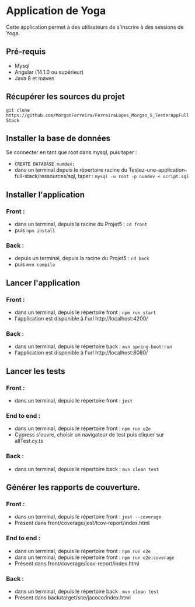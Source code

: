 # Application de Yoga

Cette application permet à des utilisateurs de s'inscrire à des sessions de Yoga.

## Pré-requis

- Mysql
- Angular (14.1.0 ou supérieur)
- Java 8 et maven

## Récupérer les sources du projet

`git clone https://github.com/MorganFerreira/FerreiraLopes_Morgan_5_TesterAppFullStack`

## Installer la base de données

Se connecter en tant que root dans mysql, puis taper :
- `CREATE DATABASE numdev;`
- dans un terminal depuis le répertoire racine du Testez-une-application-full-stack/ressources/sql, taper : `mysql -u root -p numdev < script.sql`

## Installer l'application

### Front :
  - dans un terminal, depuis la racine du Projet5 : `cd front`
  - puis `npm install`

### Back :
  - depuis un terminal, depuis la racine du Projet5 : `cd back`
  - puis `mvn compile`

## Lancer l'application

### Front :
  - dans un terminal, depuis le répertoire front : `npm run start`
  - l'application est disponible à l'url http://localhost:4200/

### Back :
  - dans un terminal, depuis le répertoire back : `mvn spring-boot:run`
  - l'application est disponible à l'url http://localhost:8080/

## Lancer les tests

### Front :
  - dans un terminal, depuis le répertoire front : `jest`

### End to end :
  - dans un terminal, depuis le répertoire front : `npm run e2e`
  - Cypress s'ouvre, choisir un navigateur de test puis cliquer sur allTest.cy.ts

### Back :
  - dans un terminal, depuis le répertoire back : `mvn clean test`

## Générer les rapports de couverture.

### Front :
  - dans un terminal, depuis le répertoire front : `jest --coverage`
  - Présent dans front/coverage/jest/lcov-report/index.html

### End to end :
  - dans un terminal, depuis le répertoire front : `npm run e2e`
  - dans un terminal, depuis le répertoire front : `npm run e2e:coverage`
  - Présent dans front/coverage/lcov-report/index.html

### Back :
  - dans un terminal, depuis le répertoire back : `mvn clean test`
  - Présent dans back/target/site/jacoco/index.html
